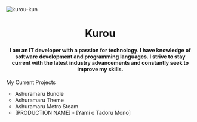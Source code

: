 <!-- Avatar -->
<img align="center" src="https://res.kinmokusei.dev/img/avatars/Kurou_default.png" alt="kurou-kun">

<!-- Title -->
<h1 align="center">Kurou</h1>

<!-- Description -->
<h4 align="center">I am an IT developer with a passion for technology. I have knowledge of software development and programming languages. I strive to stay current with the latest industry advancements and constantly seek to improve my skills.</h4>

<!-- Projects -->
<p align="left">My Current Projects</p>
<ul style="list-style-type: circle;">
  <li>Ashuramaru Bundle</li>
  <li>Ashuramaru Theme</li>
  <li>Ashuramaru Metro Steam</li>
  <li>[PRODUCTION NAME] - [Yami o Tadoru Mono]</li>
</ul>
